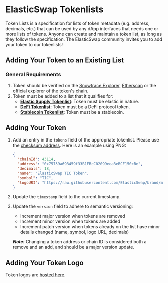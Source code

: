 # ElasticSwap Tokenlists

Token Lists is a specification for lists of token metadata (e.g. address, decimals, etc.) that can
be used by any dApp interfaces that needs one or more lists of tokens. Anyone can create and
maintain a token list, as long as they follow the specification. The ElasticSwap community invites
you to add your token to our tokenlists!

## Adding Your Token to an Existing List

### General Requirements
1. Token should be verified on the [Snowtrace Explorer](https://snowtrace.io/verifyContract),
[Etherscan](https://etherscan.io/verifyContract) or the official explorer of the token's chain.
2. Token must be added to a list that it qualifies for:
    * **[Elastic Supply Tokenlist](./elastic.tokenlist.json)**: Token must be elastic in nature.
    * **[DeFi Tokenlist](./defi.tokenlist.json)**: Token must be a DeFi protocol token.
    * **[Stablecoin Tokenlist](./stablecoin.tokenlist.json)**: Token must be a stablecoin.

## Adding Your Token
1. Add an entry in the `tokens` field of the appropriate tokenlist. Please use the [checksum address](https://docs.ethers.io/v5/api/utils/address/#address). Here is an example using PNG:
    ```json
    {
      "chainId": 43114,
      "address": "0x75739a693459f33B1FBcC02099eea3eBCF150cBe",
      "decimals": 18,
      "name": "ElasticSwap TIC Token",
      "symbol": "TIC",
      "logoURI": "https://raw.githubusercontent.com/ElasticSwap/brand/master/ElasticSwap/square-400px.png"
    }
    ```
2. Update the `timestamp` field to the current timestamp.
3. Update the `version` field to adhere to semantic versioning:

    * Increment major version when tokens are removed
    * Increment minor version when tokens are added
    * Increment patch version when tokens already on the list have minor details changed (name,
    symbol, logo URL, decimals)

    ***Note:*** Changing a token address or chain ID is considered both a remove and an add, and
    should be a major version update.

## Adding Your Token Logo

Token logos are [hosted here](https://github.com/ElasticSwap/tokenlists/logos).
